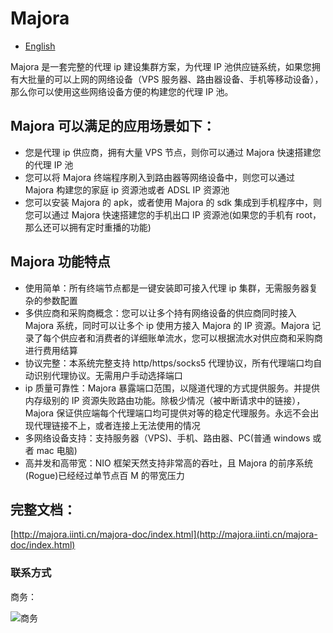 # Majora

- [English](./readme.en.md)

Majora 是一套完整的代理 ip 建设集群方案，为代理 IP 池供应链系统，如果您拥有大批量的可以上网的网络设备（VPS 服务器、路由器设备、手机等移动设备），那么你可以使用这些网络设备方便的构建您的代理 IP 池。

## Majora 可以满足的应用场景如下：

- 您是代理 ip 供应商，拥有大量 VPS 节点，则你可以通过 Majora 快速搭建您的代理 IP 池
- 您可以将 Majora 终端程序刷入到路由器等网络设备中，则您可以通过 Majora 构建您的家庭 ip 资源池或者 ADSL IP 资源池
- 您可以安装 Majora 的 apk，或者使用 Majora 的 sdk 集成到手机程序中，则您可以通过 Majora 快速搭建您的手机出口 IP 资源池(如果您的手机有 root，那么还可以拥有定时重播的功能)

## Majora 功能特点

- 使用简单：所有终端节点都是一键安装即可接入代理 ip 集群，无需服务器复杂的参数配置
- 多供应商和采购商概念：您可以让多个持有网络设备的供应商同时接入 Majora 系统，同时可以让多个 ip 使用方接入 Majora 的 IP 资源。Majora 记录了每个供应者和消费者的详细账单流水，您可以根据流水对供应商和采购商进行费用结算
- 协议完整：本系统完整支持 http/https/socks5 代理协议，所有代理端口均自动识别代理协议。无需用户手动选择端口
- ip 质量可靠性：Majora 暴露端口范围，以隧道代理的方式提供服务。并提供内存级别的 IP 资源失败路由功能。除极少情况（被中断请求中的链接），Majora 保证供应端每个代理端口均可提供对等的稳定代理服务。永远不会出现代理链接不上，或者连接上无法使用的情况
- 多网络设备支持：支持服务器（VPS)、手机、路由器、PC(普通 windows 或者 mac 电脑)
- 高并发和高带宽：NIO 框架天然支持非常高的吞吐，且 Majora 的前序系统(Rogue)已经经过单节点百 M 的带宽压力

## 完整文档：

[http://majora.iinti.cn/majora-doc/index.html](http://majora.iinti.cn/majora-doc/index.html)

### 联系方式

商务：

![商务](https://oss.iinti.cn/majora/dwc.jpeg)
